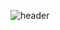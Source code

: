 ![header](https://capsule-render.vercel.app/api?type=slice&color=auto&height=300&section=header&text=TobyChee&fontSize=90&color=black)
